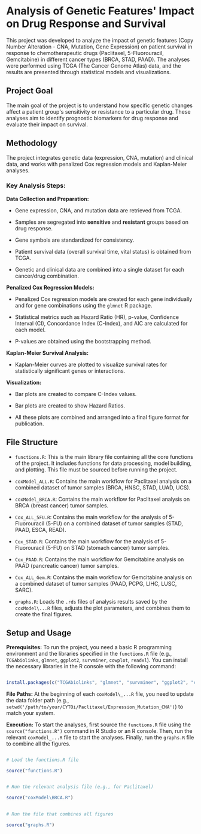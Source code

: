 # Analysis of Genetic Features' Impact on Drug Response and Survival



This project was developed to analyze the impact of genetic features (Copy Number Alteration - CNA, Mutation, Gene Expression) on patient survival in response to chemotherapeutic drugs (Paclitaxel, 5-Fluorouracil, Gemcitabine) in different cancer types (BRCA, STAD, PAAD). The analyses were performed using TCGA (The Cancer Genome Atlas) data, and the results are presented through statistical models and visualizations.



## Project Goal



The main goal of the project is to understand how specific genetic changes affect a patient group's sensitivity or resistance to a particular drug. These analyses aim to identify prognostic biomarkers for drug response and evaluate their impact on survival.



## Methodology



The project integrates genetic data (expression, CNA, mutation) and clinical data, and works with penalized Cox regression models and Kaplan-Meier analyses.



### Key Analysis Steps:



**Data Collection and Preparation:**

   - Gene expression, CNA, and mutation data are retrieved from TCGA.

   - Samples are segregated into **sensitive** and **resistant** groups based on drug response.

   - Gene symbols are standardized for consistency.

   - Patient survival data (overall survival time, vital status) is obtained from TCGA.

   - Genetic and clinical data are combined into a single dataset for each cancer/drug combination.

**Penalized Cox Regression Models:**

   * Penalized Cox regression models are created for each gene individually and for gene combinations using the `glmnet` R package.

   * Statistical metrics such as Hazard Ratio (HR), p-value, Confidence Interval (CI), Concordance Index (C-Index), and AIC are calculated for each model.

   * P-values are obtained using the bootstrapping method.

**Kaplan-Meier Survival Analysis:**

   * Kaplan-Meier curves are plotted to visualize survival rates for statistically significant genes or interactions.

**Visualization:**

   * Bar plots are created to compare C-Index values.

   * Bar plots are created to show Hazard Ratios.

   * All these plots are combined and arranged into a final figure format for publication.



## File Structure



* `functions.R`: This is the main library file containing all the core functions of the project. It includes functions for data processing, model building, and plotting. This file must be sourced before running the project.

* `coxModel_ALL.R`: Contains the main workflow for Paclitaxel analysis on a combined dataset of tumor samples (BRCA, HNSC, STAD, LUAD, UCS).

* `coxModel_BRCA.R`: Contains the main workflow for Paclitaxel analysis on BRCA (breast cancer) tumor samples.

* `Cox_ALL_5FU.R`: Contains the main workflow for the analysis of 5-Fluorouracil (5-FU) on a combined dataset of tumor samples (STAD, PAAD, ESCA, READ).

* `Cox_STAD.R`: Contains the main workflow for the analysis of 5-Fluorouracil (5-FU) on STAD (stomach cancer) tumor samples.

* `Cox_PAAD.R`: Contains the main workflow for Gemcitabine analysis on PAAD (pancreatic cancer) tumor samples.

* `Cox_ALL_Gem.R`: Contains the main workflow for Gemcitabine analysis on a combined dataset of tumor samples (PAAD, PCPG, LIHC, LUSC, SARC).

* `graphs.R`: Loads the `.rds` files of analysis results saved by the `coxModel\...R` files, adjusts the plot parameters, and combines them to create the final figures.



## Setup and Usage



**Prerequisites:** To run the project, you need a basic R programming environment and the libraries specified in the `functions.R` file (e.g., `TCGAbiolinks`, `glmnet`, `ggplot2`, `survminer`, `cowplot`, `readxl`). You can install the necessary libraries in the R console with the following command:

   ```R

   install.packages(c("TCGAbiolinks", "glmnet", "survminer", "ggplot2", "cowplot", "readxl", "gridExtra", "gplots", "ggpubr", "ggraph", "stringr", "boot", "dplyr", "tidyverse", "survcomp", "patchwork", "grid", "data.table"))

   ```

**File Paths:** At the beginning of each `coxModel\_...R` file, you need to update the data folder path (e.g., `setwd('/path/to/your/CYTOi/Paclitaxel/Expression_Mutation_CNA')`) to match your system.

**Execution:** To start the analyses, first source the `functions.R` file using the `source("functions.R")` command in R Studio or an R console. Then, run the relevant `coxModel_...R` file to start the analyses. Finally, run the `graphs.R` file to combine all the figures.

```R

# Load the functions.R file

source("functions.R")


# Run the relevant analysis file (e.g., for Paclitaxel)

source("coxModel\BRCA.R")

   
# Run the file that combines all figures

source("graphs.R")

```

